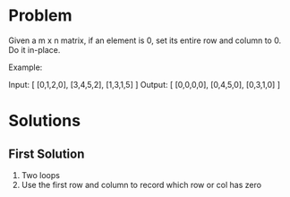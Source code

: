 # Problem

Given a m x n matrix, if an element is 0, set its entire row and column to 0. Do it in-place.

Example:

Input: 
[
  [0,1,2,0],
  [3,4,5,2],
  [1,3,1,5]
]
Output: 
[
  [0,0,0,0],
  [0,4,5,0],
  [0,3,1,0]
]


# Solutions

## First Solution

1. Two loops
2. Use the first row and column to record which row or col has zero


 

